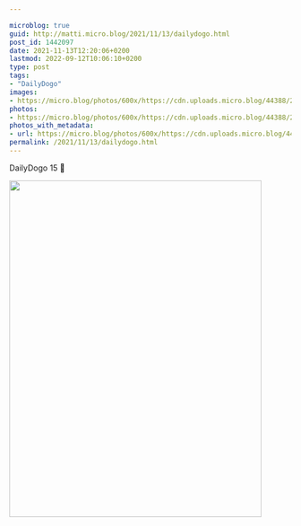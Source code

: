 ```yaml
---

microblog: true
guid: http://matti.micro.blog/2021/11/13/dailydogo.html
post_id: 1442097
date: 2021-11-13T12:20:06+0200
lastmod: 2022-09-12T10:06:10+0200
type: post
tags:
- "DailyDogo"
images:
- https://micro.blog/photos/600x/https://cdn.uploads.micro.blog/44388/2021/eaaed5c053.jpg
photos:
- https://micro.blog/photos/600x/https://cdn.uploads.micro.blog/44388/2021/eaaed5c053.jpg
photos_with_metadata:
- url: https://micro.blog/photos/600x/https://cdn.uploads.micro.blog/44388/2021/eaaed5c053.jpg
permalink: /2021/11/13/dailydogo.html
---
```

DailyDogo 15 🐶

<img src="/media/uploads/2021/eaaed5c053.jpg" width="450" height="600" alt="" />

